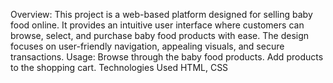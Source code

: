 Overview:
This project is a web-based platform designed for selling baby food online. It provides an intuitive user interface where customers can browse, select, and purchase baby food products with ease. The design focuses on user-friendly navigation, appealing visuals, and secure transactions.
Usage:
Browse through the baby food products.
Add products to the shopping cart.
Technologies Used
HTML, CSS 
